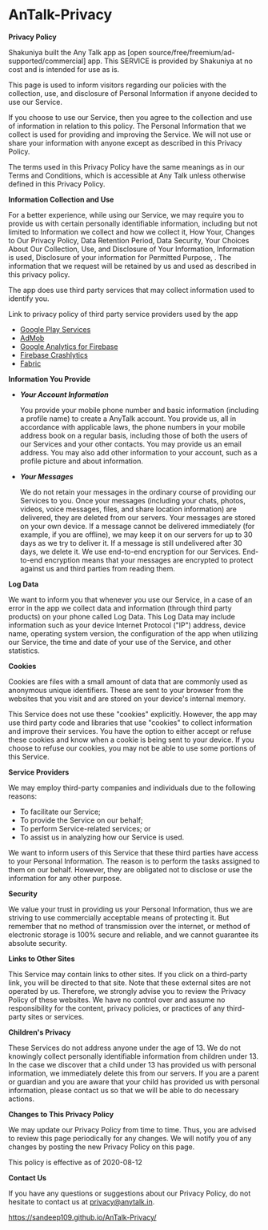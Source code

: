 # AnTalk-Privacy
**Privacy Policy**

Shakuniya built the Any Talk app as [open
source/free/freemium/ad-supported/commercial] app. This SERVICE is
provided by Shakuniya at no cost and is intended for use as is.

This page is used to inform visitors regarding our policies with the
collection, use, and disclosure of Personal Information if anyone
decided to use our Service.

If you choose to use our Service, then you agree to the collection and
use of information in relation to this policy. The Personal Information
that we collect is used for providing and improving the Service. We will
not use or share your information with anyone except as described in
this Privacy Policy.

The terms used in this Privacy Policy have the same meanings as in our
Terms and Conditions, which is accessible at Any Talk unless otherwise
defined in this Privacy Policy.

**Information Collection and Use**

For a better experience, while using our Service, we may require you to
provide us with certain personally identifiable information, including
but not limited to Information we collect and how we collect it, How
Your, Changes to Our Privacy Policy, Data Retention Period, Data
Security, Your Choices About Our Collection, Use, and Disclosure of Your
Information, Information is used, Disclosure of your information for
Permitted Purpose, . The information that we request will be retained by
us and used as described in this privacy policy.

The app does use third party services that may collect information used
to identify you.

Link to privacy policy of third party service providers used by the app

-   [Google Play Services](https://www.google.com/policies/privacy/)
-   [AdMob](https://support.google.com/admob/answer/6128543?hl=en)
-   [Google Analytics for
    Firebase](https://firebase.google.com/policies/analytics)
-   [Firebase Crashlytics](https://firebase.google.com/support/privacy/)
-   [Fabric](https://policies.google.com/privacy)

**Information You Provide**

 * ***Your Account Information***

      You provide your mobile phone number and basic information 
      (including a profile name) to create a AnyTalk account.
      You provide us, all in accordance with applicable laws,
      the phone numbers in your mobile address book on a regular basis,
      including those of both the users of our Services and your other contacts.
      You may provide us an email address. You may also add other information 
      to your account, such as a profile picture and about information.
      
      
 * ***Your Messages***

      We do not retain your messages in the ordinary course of providing our
      Services to you. Once your messages (including your chats, photos, videos,
      voice messages, files, and share location information) are delivered,
      they are deleted from our servers. Your messages are stored on your own device.
      If a message cannot be delivered immediately (for example, if you are offline),
      we may keep it on our servers for up to 30 days as we try to deliver it.
      If a message is still undelivered after 30 days, we delete it.
      We use end-to-end encryption for our Services. End-to-end encryption means 
      that your messages are encrypted to protect against us and third parties
      from reading them.


**Log Data**

We want to inform you that whenever you use our Service, in a case of an
error in the app we collect data and information (through third party
products) on your phone called Log Data. This Log Data may include
information such as your device Internet Protocol ("IP") address, device
name, operating system version, the configuration of the app when
utilizing our Service, the time and date of your use of the Service, and
other statistics.

**Cookies**

Cookies are files with a small amount of data that are commonly used as
anonymous unique identifiers. These are sent to your browser from the
websites that you visit and are stored on your device's internal memory.

This Service does not use these "cookies" explicitly. However, the app
may use third party code and libraries that use "cookies" to collect
information and improve their services. You have the option to either
accept or refuse these cookies and know when a cookie is being sent to
your device. If you choose to refuse our cookies, you may not be able to
use some portions of this Service.

**Service Providers**

We may employ third-party companies and individuals due to the following
reasons:

-   To facilitate our Service;
-   To provide the Service on our behalf;
-   To perform Service-related services; or
-   To assist us in analyzing how our Service is used.

We want to inform users of this Service that these third parties have
access to your Personal Information. The reason is to perform the tasks
assigned to them on our behalf. However, they are obligated not to
disclose or use the information for any other purpose.

**Security**

We value your trust in providing us your Personal Information, thus we
are striving to use commercially acceptable means of protecting it. But
remember that no method of transmission over the internet, or method of
electronic storage is 100% secure and reliable, and we cannot guarantee
its absolute security.

**Links to Other Sites**

This Service may contain links to other sites. If you click on a
third-party link, you will be directed to that site. Note that these
external sites are not operated by us. Therefore, we strongly advise you
to review the Privacy Policy of these websites. We have no control over
and assume no responsibility for the content, privacy policies, or
practices of any third-party sites or services.

**Children's Privacy**

These Services do not address anyone under the age of 13. We do not
knowingly collect personally identifiable information from children
under 13. In the case we discover that a child under 13 has provided us
with personal information, we immediately delete this from our servers.
If you are a parent or guardian and you are aware that your child has
provided us with personal information, please contact us so that we will
be able to do necessary actions.

**Changes to This Privacy Policy**

We may update our Privacy Policy from time to time. Thus, you are
advised to review this page periodically for any changes. We will notify
you of any changes by posting the new Privacy Policy on this page.

This policy is effective as of 2020-08-12

**Contact Us**

If you have any questions or suggestions about our Privacy Policy, do
not hesitate to contact us at privacy@anytalk.in.


https://sandeep109.github.io/AnTalk-Privacy/
